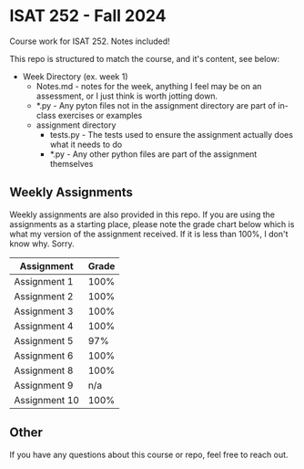 # ISAT 252 - Fall 2024
Course work for ISAT 252. Notes included!

This repo is structured to match the course, and it's content, see below:

- Week Directory (ex. week 1)
  - Notes.md - notes for the week, anything I feel may be on an assessment, or I just think is worth jotting down. 
  - *.py - Any pyton files not in the assignment directory are part of in-class exercises or examples
  - assignment directory
    - tests.py - The tests used to ensure the assignment actually does what it needs to do
    - *.py - Any other python files are part of the assignment themselves

## Weekly Assignments
Weekly assignments are also provided in this repo.
If you are using the assignments as a starting place, please note the grade chart below which is what my version of the assignment received.
If it is less than 100%, I don't know why. Sorry.

| Assignment    | Grade |
|---------------|-------|
| Assignment 1  | 100%  | 
| Assignment 2  | 100%  |
| Assignment 3  | 100%  |
| Assignment 4  | 100%  |
| Assignment 5  | 97%   |
| Assignment 6  | 100%  |
| Assignment 8  | 100%  |
| Assignment 9  | n/a   |
| Assignment 10 | 100%  |

## Other
If you have any questions about this course or repo, feel free to reach out.